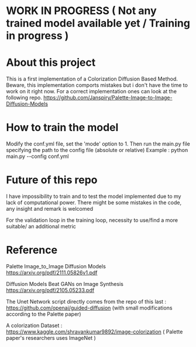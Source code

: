 # WORK IN PROGRESS ( Not any trained model available yet / Training in progress )


# About this project 
This is a first implementation of a Colorization Diffusion Based Method.
Beware, this implementation comports mistakes but i don't have the time to work on it right now. For a correct implementation ones can look at the following repo.
https://github.com/Janspiry/Palette-Image-to-Image-Diffusion-Models

# How to train the model
Modify the conf.yml file, set the 'mode' option to 1. Then run the main.py file specifying the path to the config file  (absolute or relative)
Example : python main.py --config conf.yml

# Future of this repo
I have impossibility to train and to test the model implemented due to my lack of computational power.
There might be some mistakes in the code, any insight and remark is welcomed

For the validation loop in the training loop, necessity to use/find a more suitable/ an additional metric

# Reference
Palette Image_to_Image Diffusion Models https://arxiv.org/pdf/2111.05826v1.pdf

Diffusion Models Beat GANs on Image Synthesis https://arxiv.org/pdf/2105.05233.pdf 

The Unet Network script directly comes from the repo of this last : https://github.com/openai/guided-diffusion (with small modifications according to the Palette paper)

A colorization Dataset : https://www.kaggle.com/shravankumar9892/image-colorization ( Palette paper's researchers uses ImageNet )
